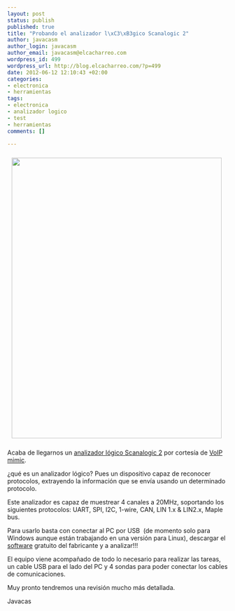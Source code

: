 ```yaml
--- 
layout: post
status: publish
published: true
title: "Probando el analizador l\xC3\xB3gico Scanalogic 2"
author: javacasm
author_login: javacasm
author_email: javacasm@elcacharreo.com
wordpress_id: 499
wordpress_url: http://blog.elcacharreo.com/?p=499
date: 2012-06-12 12:10:43 +02:00
categories: 
- electronica
- herramientas
tags: 
- electronica
- analizador logico
- test
- herramientas
comments: []

---
```

<a href="http://blog.elcacharreo.com/wp-content/uploads/2012/06/20120612_113407.jpg"><img class="alignleft  wp-image-500" style="margin: 10px;" title="Scanalogic 2" src="http://blog.elcacharreo.com/wp-content/uploads/2012/06/20120612_113407.jpg" alt="" width="480" height="640" /></a>

Acaba de llegarnos un <a href="http://shop.voipminic.com/accesorios/2122-analizador-logico-scanalogic-2.html">analizador lógico Scanalogic 2</a> por cortesía de <a href="http://voipminic.com/">VoIP mimic</a>.

¿qué es un analizador lógico? Pues un dispositivo capaz de reconocer protocolos, extrayendo la información que se envía usando un determinado protocolo.

Este analizador es capaz de muestrear 4 canales a 20MHz, soportando los siguientes protocolos: UART, SPI, I2C, 1-wire, CAN, LIN 1.x &amp; LIN2.x, Maple bus.

Para usarlo basta con conectar al PC por USB  (de momento solo para Windows aunque están trabajando en una versión para Linux), descargar el <a href="http://www.ikalogic.com/scanalogic2/setup.exe">software</a> gratuito del fabricante y a analizar!!!

El equipo viene acompañado de todo lo necesario para realizar las tareas, un cable USB para el lado del PC y 4 sondas para poder conectar los cables de comunicaciones.

Muy pronto tendremos una revisión mucho más detallada.

Javacas
